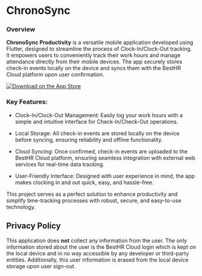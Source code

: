 # ChronoSync

### Overview

**ChronoSync Productivity** is a versatile mobile application developed using Flutter, designed to streamline the process of Clock-In/Clock-Out tracking. It empowers users to conveniently track their work hours and manage attendance directly from their mobile devices. The app securely stores check-in events locally on the device and syncs them with the BestHR Cloud platform upon user confirmation.

[![Download on the App Store](https://developer.apple.com/assets/elements/badges/download-on-the-app-store.svg)](https://apps.apple.com/us/app/chronosync-productivity/id6743985115)

### Key Features:

   - Clock-In/Clock-Out Management: Easily log your work hours with a simple and intuitive interface for Check-In/Check-Out operations.

   - Local Storage: All check-in events are stored locally on the device before syncing, ensuring reliability and offline functionality.

   - Cloud Syncing: Once confirmed, check-in events are uploaded to the BestHR Cloud platform, ensuring seamless integration with external web services for real-time data tracking.

   - User-Friendly Interface: Designed with user experience in mind, the app makes clocking in and out quick, easy, and hassle-free.

This project serves as a perfect solution to enhance productivity and simplify time-tracking processes with robust, secure, and easy-to-use technology.

## Privacy Policy
This application does **not** collect any information from the user. The only information stored about the user is the BestHR Cloud login which is kept on the local device and in no way accessible by any developer or third-party entities. Additionally, this user information is erased from the local device storage upon user sign-out.
